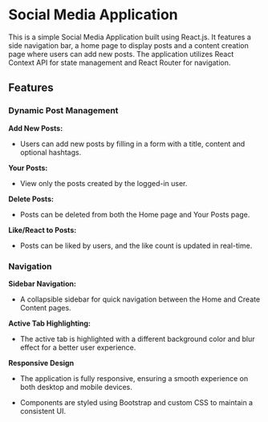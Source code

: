 # Social Media Application
This is a simple Social Media Application built using React.js. It features a side navigation bar, a home page to display posts and a content creation page where users can add new posts. The application utilizes React Context API for state management and React Router for navigation.

## Features 

### Dynamic Post Management

**Add New Posts:**

- Users can add new posts by filling in a form with a title, content and optional hashtags.

**Your Posts:**

- View only the posts created by the logged-in user.

**Delete Posts:**

- Posts can be deleted from both the Home page and Your Posts page.

**Like/React to Posts:**

- Posts can be liked by users, and the like count is updated in real-time.

### Navigation

**Sidebar Navigation:**

- A collapsible sidebar for quick navigation between the Home and Create Content pages.

**Active Tab Highlighting:**

- The active tab is highlighted with a different background color and blur effect for a better user experience.

**Responsive Design**

- The application is fully responsive, ensuring a smooth experience on both desktop and mobile devices.

- Components are styled using Bootstrap and custom CSS to maintain a consistent UI.
